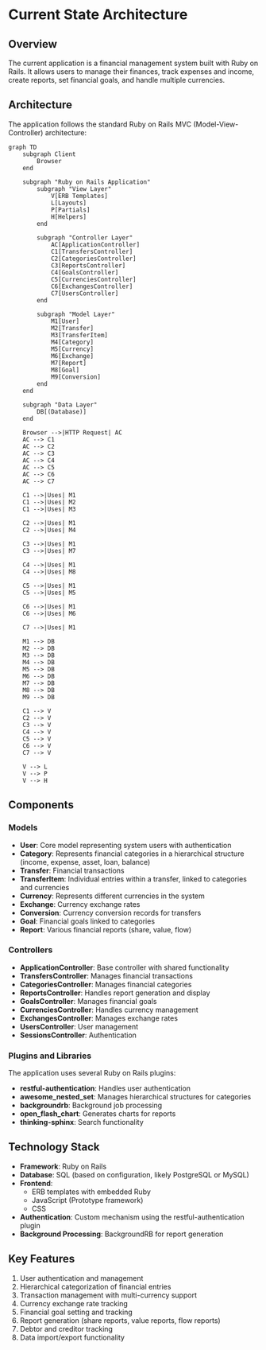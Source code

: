 # Current State Architecture

## Overview

The current application is a financial management system built with Ruby on Rails. It allows users to manage their finances, track expenses and income, create reports, set financial goals, and handle multiple currencies.

## Architecture

The application follows the standard Ruby on Rails MVC (Model-View-Controller) architecture:

```mermaid
graph TD
    subgraph Client
        Browser
    end
    
    subgraph "Ruby on Rails Application"
        subgraph "View Layer"
            V[ERB Templates]
            L[Layouts]
            P[Partials]
            H[Helpers]
        end
        
        subgraph "Controller Layer"
            AC[ApplicationController]
            C1[TransfersController]
            C2[CategoriesController]
            C3[ReportsController]
            C4[GoalsController]
            C5[CurrenciesController]
            C6[ExchangesController]
            C7[UsersController]
        end
        
        subgraph "Model Layer"
            M1[User]
            M2[Transfer]
            M3[TransferItem]
            M4[Category]
            M5[Currency]
            M6[Exchange]
            M7[Report]
            M8[Goal]
            M9[Conversion]
        end
    end
    
    subgraph "Data Layer"
        DB[(Database)]
    end
    
    Browser -->|HTTP Request| AC
    AC --> C1
    AC --> C2
    AC --> C3
    AC --> C4
    AC --> C5
    AC --> C6
    AC --> C7
    
    C1 -->|Uses| M1
    C1 -->|Uses| M2
    C1 -->|Uses| M3
    
    C2 -->|Uses| M1
    C2 -->|Uses| M4
    
    C3 -->|Uses| M1
    C3 -->|Uses| M7
    
    C4 -->|Uses| M1
    C4 -->|Uses| M8
    
    C5 -->|Uses| M1
    C5 -->|Uses| M5
    
    C6 -->|Uses| M1
    C6 -->|Uses| M6
    
    C7 -->|Uses| M1
    
    M1 --> DB
    M2 --> DB
    M3 --> DB
    M4 --> DB
    M5 --> DB
    M6 --> DB
    M7 --> DB
    M8 --> DB
    M9 --> DB
    
    C1 --> V
    C2 --> V
    C3 --> V
    C4 --> V
    C5 --> V
    C6 --> V
    C7 --> V
    
    V --> L
    V --> P
    V --> H
```

## Components

### Models
- **User**: Core model representing system users with authentication
- **Category**: Represents financial categories in a hierarchical structure (income, expense, asset, loan, balance)
- **Transfer**: Financial transactions
- **TransferItem**: Individual entries within a transfer, linked to categories and currencies
- **Currency**: Represents different currencies in the system
- **Exchange**: Currency exchange rates
- **Conversion**: Currency conversion records for transfers
- **Goal**: Financial goals linked to categories
- **Report**: Various financial reports (share, value, flow)

### Controllers
- **ApplicationController**: Base controller with shared functionality
- **TransfersController**: Manages financial transactions
- **CategoriesController**: Manages financial categories
- **ReportsController**: Handles report generation and display
- **GoalsController**: Manages financial goals
- **CurrenciesController**: Handles currency management
- **ExchangesController**: Manages exchange rates
- **UsersController**: User management
- **SessionsController**: Authentication

### Plugins and Libraries
The application uses several Ruby on Rails plugins:
- **restful-authentication**: Handles user authentication
- **awesome_nested_set**: Manages hierarchical structures for categories
- **backgroundrb**: Background job processing
- **open_flash_chart**: Generates charts for reports
- **thinking-sphinx**: Search functionality

## Technology Stack

- **Framework**: Ruby on Rails
- **Database**: SQL (based on configuration, likely PostgreSQL or MySQL)
- **Frontend**: 
  - ERB templates with embedded Ruby
  - JavaScript (Prototype framework)
  - CSS
- **Authentication**: Custom mechanism using the restful-authentication plugin
- **Background Processing**: BackgroundRB for report generation

## Key Features

1. User authentication and management
2. Hierarchical categorization of financial entries
3. Transaction management with multi-currency support
4. Currency exchange rate tracking
5. Financial goal setting and tracking
6. Report generation (share reports, value reports, flow reports)
7. Debtor and creditor tracking
8. Data import/export functionality